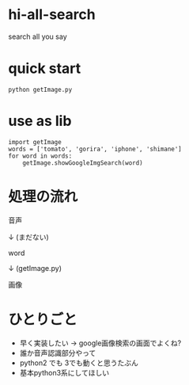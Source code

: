 # hi-all-search
search all you say

# quick start
`python getImage.py`

# use as lib
```
import getImage
words = ['tomato', 'gorira', 'iphone', 'shimane']
for word in words:
    getImage.showGoogleImgSearch(word)
```

# 処理の流れ
音声

↓ (まだない)

word

↓  (getImage.py)

画像

# ひとりごと
- 早く実装したい → google画像検索の画面でよくね?
- 誰か音声認識部分やって
- python2 でも 3でも動くと思うたぶん
- 基本python3系にしてほしい
